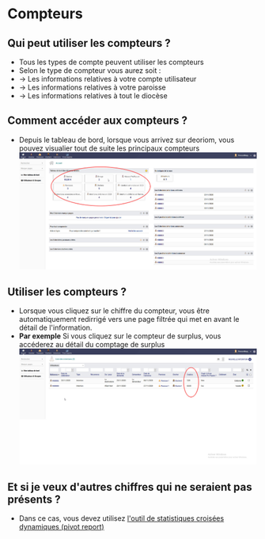 # Compteurs

## Qui peut utiliser les compteurs ?
* Tous les types de compte peuvent utiliser les compteurs
* Selon le type de compteur vous aurez soit :
* → Les informations relatives à votre compte utilisateur
* → Les informations relatives à votre paroisse
* → Les informations relatives à tout le diocèse

## Comment accéder aux compteurs ?
* Depuis le tableau de bord, lorsque vous arrivez sur deoriom, vous pouvez visualier tout de suite les principaux compteurs
![principaux compteurs](_media/compteurs.jpg)

## Utiliser les compteurs ?
* Lorsque vous cliquez sur le chiffre du compteur, vous être automatiquement redirrigé vers une page filtrée qui met en avant le détail de l'information.
* **Par exemple** Si vous cliquez sur le compteur de surplus, vous accéderez au détail du comptage de surplus
![principaux compteurs](_media/detailsurplus.jpg)

## Et si je veux d'autres chiffres qui ne seraient pas présents ?
* Dans ce cas, vous devez utilisez [l'outil de statistiques croisées dynamiques (pivot report)](pivotsreport)
